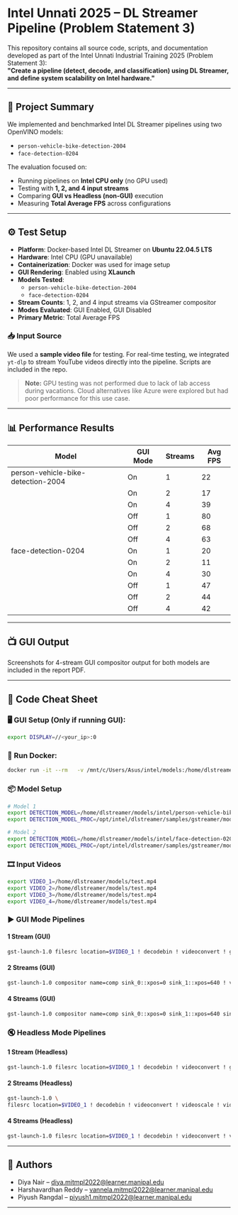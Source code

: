 
# Intel Unnati 2025 – DL Streamer Pipeline (Problem Statement 3)

This repository contains all source code, scripts, and documentation developed as part of the Intel Unnati Industrial Training 2025 (Problem Statement 3):  
**"Create a pipeline (detect, decode, and classification) using DL Streamer, and define system scalability on Intel hardware."**

---

## 🚀 Project Summary

We implemented and benchmarked Intel DL Streamer pipelines using two OpenVINO models:
- `person-vehicle-bike-detection-2004`
- `face-detection-0204`

The evaluation focused on:
- Running pipelines on **Intel CPU only** (no GPU used)
- Testing with **1, 2, and 4 input streams**
- Comparing **GUI vs Headless (non-GUI)** execution
- Measuring **Total Average FPS** across configurations

---

## ⚙️ Test Setup

- **Platform**: Docker-based Intel DL Streamer on **Ubuntu 22.04.5 LTS**
- **Hardware**: Intel CPU (GPU unavailable)
- **Containerization**: Docker was used for image setup
- **GUI Rendering**: Enabled using **XLaunch**
- **Models Tested**:
  - `person-vehicle-bike-detection-2004`
  - `face-detection-0204`
- **Stream Counts**: 1, 2, and 4 input streams via GStreamer compositor
- **Modes Evaluated**: GUI Enabled, GUI Disabled
- **Primary Metric**: Total Average FPS

### 📥 Input Source

We used a **sample video file** for testing. For real-time testing, we integrated `yt-dlp` to stream YouTube videos directly into the pipeline. Scripts are included in the repo.

> **Note:** GPU testing was not performed due to lack of lab access during vacations. Cloud alternatives like Azure were explored but had poor performance for this use case.

---

## 📊 Performance Results

| Model                            | GUI Mode | Streams | Avg FPS |
|----------------------------------|----------|---------|---------|
| person-vehicle-bike-detection-2004 | On       | 1       | 22      |
|                                   | On       | 2       | 17      |
|                                   | On       | 4       | 39      |
|                                   | Off      | 1       | 80      |
|                                   | Off      | 2       | 68      |
|                                   | Off      | 4       | 63      |
| face-detection-0204              | On       | 1       | 20      |
|                                   | On       | 2       | 11      |
|                                   | On       | 4       | 30      |
|                                   | Off      | 1       | 47      |
|                                   | Off      | 2       | 44      |
|                                   | Off      | 4       | 42      |

---

## 📺 GUI Output

Screenshots for 4-stream GUI compositor output for both models are included in the report PDF.

---

## 🧪 Code Cheat Sheet

### 🖥️ GUI Setup (Only if running GUI):
```bash
export DISPLAY=//<your_ip>:0
```

### 🐳 Run Docker:
```bash
docker run -it --rm   -v /mnt/c/Users/Asus/intel/models:/home/dlstreamer/models   --env MODELS_PATH=/home/dlstreamer/models   --env DISPLAY=$DISPLAY   intel/dlstreamer:latest
```

### 📦 Model Setup
```bash
# Model 1
export DETECTION_MODEL=/home/dlstreamer/models/intel/person-vehicle-bike-detection-2004/FP16/person-vehicle-bike-detection-2004.xml
export DETECTION_MODEL_PROC=/opt/intel/dlstreamer/samples/gstreamer/model_proc/intel/person-vehicle-bike-detection-2004.json

# Model 2
export DETECTION_MODEL=/home/dlstreamer/models/intel/face-detection-0204/FP16/face-detection-0204.xml
export DETECTION_MODEL_PROC=/opt/intel/dlstreamer/samples/gstreamer/model_proc/intel/face-detection-0204.json
```

### 🎞️ Input Videos
```bash
export VIDEO_1=/home/dlstreamer/models/test.mp4
export VIDEO_2=/home/dlstreamer/models/test.mp4
export VIDEO_3=/home/dlstreamer/models/test.mp4
export VIDEO_4=/home/dlstreamer/models/test.mp4
```

### ▶️ GUI Mode Pipelines

#### 1 Stream (GUI)
```bash
gst-launch-1.0 filesrc location=$VIDEO_1 ! decodebin ! videoconvert ! gvadetect model=$DETECTION_MODEL model-proc=$DETECTION_MODEL_PROC device=CPU threshold=0.2 ! gvawatermark ! gvafpscounter ! videoconvert ! autovideosink
```

#### 2 Streams (GUI)
```bash
gst-launch-1.0 compositor name=comp sink_0::xpos=0 sink_1::xpos=640 ! video/x-raw,width=1280,height=360 ! videoconvert ! autovideosink sync=false filesrc location=$VIDEO_1 ! decodebin ! videoconvert ! videoscale ! video/x-raw,width=640,height=360 ! gvadetect model=$DETECTION_MODEL model-proc=$DETECTION_MODEL_PROC device=CPU threshold=0.2 ! gvawatermark ! gvafpscounter ! videoconvert ! comp.sink_0 filesrc location=$VIDEO_2 ! decodebin ! videoconvert ! videoscale ! video/x-raw,width=640,height=360 ! gvadetect model=$DETECTION_MODEL model-proc=$DETECTION_MODEL_PROC device=CPU threshold=0.2 ! gvawatermark ! gvafpscounter ! videoconvert ! comp.sink_1
```

#### 4 Streams (GUI)
```bash
gst-launch-1.0 compositor name=comp sink_0::xpos=0 sink_1::xpos=640 sink_2::xpos=0 sink_3::xpos=640 ! video/x-raw,width=1280,height=720 ! videoconvert ! autovideosink sync=false filesrc location=$VIDEO_1 ! decodebin ! videoconvert ! videoscale ! video/x-raw,width=640,height=360 ! gvadetect model=$DETECTION_MODEL model-proc=$DETECTION_MODEL_PROC device=CPU threshold=0.2 ! gvawatermark ! gvafpscounter ! videoconvert ! comp.sink_0 filesrc location=$VIDEO_2 ! decodebin ! videoconvert ! videoscale ! video/x-raw,width=640,height=360 ! gvadetect model=$DETECTION_MODEL model-proc=$DETECTION_MODEL_PROC device=CPU threshold=0.2 ! gvawatermark ! gvafpscounter ! videoconvert ! comp.sink_1 filesrc location=$VIDEO_3 ! decodebin ! videoconvert ! videoscale ! video/x-raw,width=640,height=360 ! gvadetect model=$DETECTION_MODEL model-proc=$DETECTION_MODEL_PROC device=CPU threshold=0.2 ! gvawatermark ! gvafpscounter ! videoconvert ! comp.sink_2 filesrc location=$VIDEO_4 ! decodebin ! videoconvert ! videoscale ! video/x-raw,width=640,height=360 ! gvadetect model=$DETECTION_MODEL model-proc=$DETECTION_MODEL_PROC device=CPU threshold=0.2 ! gvawatermark ! gvafpscounter ! videoconvert ! comp.sink_3
```

### 🔇 Headless Mode Pipelines

#### 1 Stream (Headless)
```bash
gst-launch-1.0 filesrc location=$VIDEO_1 ! decodebin ! videoconvert ! gvadetect model=$DETECTION_MODEL model-proc=$DETECTION_MODEL_PROC device=CPU threshold=0.2 ! gvafpscounter ! fakesink sync=false
```

#### 2 Streams (Headless)
```bash
gst-launch-1.0 \
filesrc location=$VIDEO_1 ! decodebin ! videoconvert ! videoscale ! video/x-raw,width=640,height=360 ! gvadetect model=$DETECTION_MODEL model-proc=$DETECTION_MODEL_PROC device=CPU threshold=0.2 ! gvafpscounter ! fakesink sync=false filesrc location=$VIDEO_2 ! decodebin ! videoconvert ! videoscale ! video/x-raw,width=640,height=360 ! gvadetect model=$DETECTION_MODEL model-proc=$DETECTION_MODEL_PROC device=CPU threshold=0.2 ! gvafpscounter ! fakesink sync=false
```

#### 4 Streams (Headless)
```bash
gst-launch-1.0 filesrc location=$VIDEO_1 ! decodebin ! videoconvert ! videoscale ! video/x-raw,width=640,height=360 ! gvadetect model=$DETECTION_MODEL model-proc=$DETECTION_MODEL_PROC device=CPU threshold=0.2 ! gvawatermark ! gvafpscounter ! fakesink sync=false filesrc location=$VIDEO_2 ! decodebin ! videoconvert ! videoscale ! video/x-raw,width=640,height=360 ! gvadetect model=$DETECTION_MODEL model-proc=$DETECTION_MODEL_PROC device=CPU threshold=0.2 ! gvafpscounter ! fakesink sync=false filesrc location=$VIDEO_3 ! decodebin ! videoconvert ! videoscale ! video/x-raw,width=640,height=360 ! gvadetect model=$DETECTION_MODEL model-proc=$DETECTION_MODEL_PROC device=CPU threshold=0.2 ! gvafpscounter ! fakesink sync=false filesrc location=$VIDEO_4 ! decodebin ! videoconvert ! videoscale ! video/x-raw,width=640,height=360 ! gvadetect model=$DETECTION_MODEL model-proc=$DETECTION_MODEL_PROC device=CPU threshold=0.2 ! gvafpscounter ! fakesink sync=false
```

---

## 📘 Authors

- Diya Nair – diya.mitmpl2022@learner.manipal.edu  
- Harshavardhan Reddy – vannela.mitmpl2022@learner.manipal.edu  
- Piyush Rangdal – piyush1.mitmpl2022@learner.manipal.edu

---
